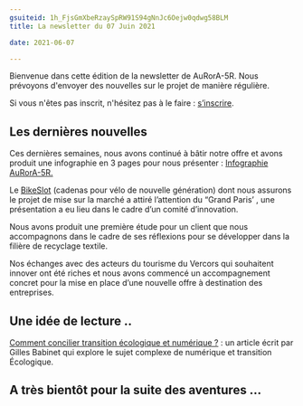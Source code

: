 ```yaml
---
gsuiteid: 1h_FjsGmXbeRzaySpRW91S94gNnJc6Oejw0qdwg58BLM
title: La newsletter du 07 Juin 2021

date: 2021-06-07

---
```


Bienvenue dans cette édition de la newsletter de AuRorA-5R. Nous prévoyons d'envoyer des nouvelles sur le projet de manière régulière.

Si vous n'êtes pas inscrit, n'hésitez pas à le faire : [s’inscrire](https://www.google.com/url?q=https://aurora-5r.fr/inscription/&sa=D&source=editors&ust=1623834018775000&usg=AOvVaw3S8Rooq4Q5it94dUMP8zJV).

Les dernières nouvelles
-----------------------

Ces dernières semaines, nous avons continué à bâtir notre offre et avons produit une infographie en 3 pages pour nous présenter : [Infographie AuRorA-5R.](https://www.google.com/url?q=https://aurora-5r.fr/content/Infographie-AuRorA-5R.pdf&sa=D&source=editors&ust=1623834018776000&usg=AOvVaw3dZBSrgmGvmiavIFIGqUCR)

Le [BikeSlot](https://www.google.com/url?q=https://bikeslot.com/&sa=D&source=editors&ust=1623834018777000&usg=AOvVaw2ZDdvASEwpvdYZoVwBDlZq) (cadenas pour vélo de nouvelle génération) dont nous assurons le projet de mise sur la marché a attiré l’attention du “Grand Paris’ , une présentation a eu lieu dans le cadre d’un comité d’innovation.

Nous avons produit une première étude pour un client que nous accompagnons dans le cadre de ses réflexions pour se développer dans la filière de recyclage textile.

Nos échanges avec des acteurs du tourisme du Vercors qui souhaitent innover ont été riches et nous avons commencé un accompagnement concret pour la mise en place d’une nouvelle offre à destination des entreprises.

Une idée de lecture ..
----------------------

[Comment concilier transition écologique et numérique ?](https://www.google.com/url?q=https://www.institutmontaigne.org/blog/comment-concilier-transition-ecologique-et-numerique&sa=D&source=editors&ust=1623834018779000&usg=AOvVaw3V0Rh9-Bif9yGS1egMxh6O) : un article écrit par Gilles Babinet qui explore le sujet complexe de numérique et transition Écologique. 

A très bientôt pour la suite des aventures ...
----------------------------------------------

